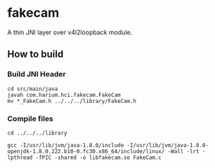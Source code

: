 # fakecam
A thin JNI layer over v4l2loopback module.

## How to build

### Build JNI Header
```
cd src/main/java
javah com.harium.hci.fakecam.FakeCam
mv *_FakeCam.h ../../../library/FakeCam.h
```

### Compile files
```
cd ../../../library
```
```
gcc -I/usr/lib/jvm/java-1.8.0/include -I/usr/lib/jvm/java-1.8.0-openjdk-1.8.0.222.b10-0.fc30.x86_64/include/linux/ -Wall -lrt -lpthread -fPIC -shared -o libfakecam.so FakeCam.c
```


